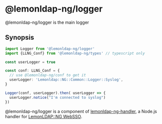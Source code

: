 # @lemonldap-ng/logger

@lemonldap-ng/logger is the main logger

## Synopsis

```typescript
import Logger from '@lemonldap-ng/logger'
import {LLNG_Conf} from '@lemonldap-ng/types' // typescript only

const userLogger = true

const conf: LLNG_Conf = {
  // use @lemonldap-ng/conf to get it
  userLogger: 'Lemonldap::NG::Common::Logger::Syslog',
}

Logger(conf, userLogger).then( userLogger => {
  userLogger.notice("I'm connected to syslog")
})
```

@lemonldap-ng/logger is a component of [lemonldap-ng-handler](https://www.npmjs.com/package/lemonldap-ng-handler),
a Node.js handler for [LemonLDAP::NG WebSSO](https://lemonldap-ng.org).
